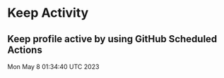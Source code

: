 # Keep Activity 
Keep profile active by using GitHub Scheduled Actions
--- 
Mon May  8 01:34:40 UTC 2023